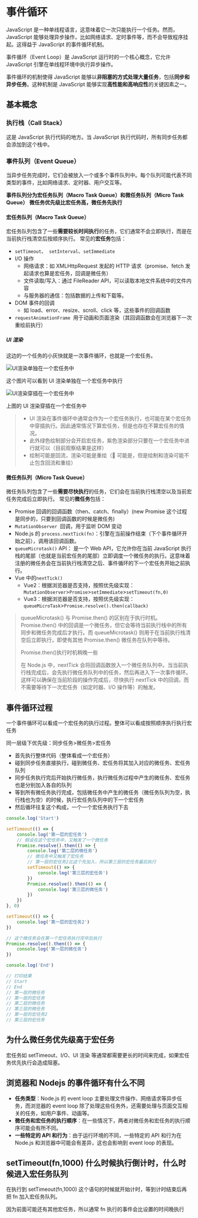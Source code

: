 # 事件循环

JavaScript 是一种单线程语言，这意味着它一次只能执行一个任务。然而，JavaScript 能够处理异步操作，比如网络请求、定时事件等，而不会导致程序挂起。这得益于 JavaScript 的事件循环机制。

事件循环（Event Loop）是 JavaScript 运行时的一个核心概念，它允许 JavaScript 引擎在单线程环境中执行异步操作。

事件循环的机制使得 JavaScript 能够以**非阻塞的方式处理大量任务**，包括**同步和异步任务**。这种机制是 JavaScript 能够实现**高性能和高响应性**的关键因素之一。

## 基本概念

### 执行栈（Call Stack）

这是 JavaScript 执行代码的地方。当 JavaScript 执行代码时，所有同步任务都会添加到这个栈中。

### 事件队列（Event Queue）

当异步任务完成时，它们会被放入一个或多个事件队列中。每个队列可能代表不同类型的事件，比如网络请求、定时器、用户交互等。

**事件队列分为宏任务队列（Macro Task Queue）和微任务队列（Micro Task Queue）**
**微任务优先级比宏任务高，微任务先执行**

#### 宏任务队列（Macro Task Queue）

宏任务队列包含了一些**需要较长时间执行**的任务，它们通常不会立即执行，而是在当前执行栈清空后按顺序执行。
常见的**宏任务**包括：

-   `setTimeout`、` setInterval`、`setImmediate`
-   I/O 操作
    -   网络请求：如 XMLHttpRequest 发起的 HTTP 请求（promise、fetch 发起请求也算是宏任务，回调是微任务）
    -   文件读取/写入：通过 FileReader API，可以读取本地文件系统中的文件内容
    -   与服务器的通信：包括数据的上传和下载等。
-   DOM 事件的回调
    -   如 load、error、resize、scroll、click 等，这些事件的回调函数
-   `requestAnimationFrame`  用于动画和页面渲染（其回调函数会在浏览器下一次重绘前执行）

##### UI 渲染

这边的一个任务的小灰快就是一次事件循环，也就是一个宏任务。

![UI渲染单独在一个宏任务中](assets/event-loop/image.png)

这个图片可以看到 UI 渲染单独在一个宏任务中执行

![UI渲染穿插在一个宏任务中](assets/event-loop/image-1.png)

上图的 UI 渲染穿插在一个宏任务中

> -   UI 渲染在事件循环中通常会作为一个宏任务执行，也可能在某个宏任务中穿插执行。因此通常情况下算宏任务，但是也存在不算宏任务的情况。
> -   此外绿色绘制部分会开启宏任务，紫色渲染部分只要在一个宏任务中进行就可以（目前观察结果是这样）
> -   绘制可能是回流，渲染可能是重绘（🤔 可能是，但是绘制和渲染可能不止包含回流和重绘）

#### 微任务队列（Micro Task Queue）

微任务队列包含了一些**需要尽快执行**的任务，它们会在当前执行栈清空以及当前宏任务完成后立即执行。
常见的**微任务**包括：

-   Promise 回调的回调函数（then、catch、finally）(new Promise 这个过程是同步的，只要到回调函数的时候是微任务)
-   `MutationObserver`  回调，用于监听 DOM 变动
-   Node.js 的 `process.nextTick(fn)`：引擎在当前操作结束（下个事件循环开始之前），调用该回调函数。
-   `queueMicrotask()` API： 是一个 Web API，它允许你在当前 JavaScript 执行栈的尾部（也就是当前宏任务的尾部）立即调度一个微任务的执行。这意味着注册的微任务会在当前执行栈清空之后、事件循环的下一个宏任务开始之前执行。
-   Vue 中的`nextTick()`
    -   Vue2：根据浏览器是否支持，按照优先级实现：`MutationObserver`>`Promise`>`setImmediate`>`setTimeout(fn,0)`
    -   Vue3：根据浏览器是否支持，按照优先级实现：`queueMicroTask`>`Promise.resolve().then(callback)`

> queueMicrotask() 与 Promise.then() 的区别在于执行时机。Promise.then() 中的回调是一个微任务，但它会等待当前执行栈中的所有同步和微任务完成后才执行。而 queueMicrotask() 则用于在当前执行栈清空后立即执行，即使有其他 Promise.then() 微任务在队列中等待。
>
> Promise.then()执行时机稍晚一些
>
> 在 Node.js 中，nextTick 会将回调函数放入一个微任务队列中。当当前执行栈完成后，会先执行微任务队列中的任务，然后再进入下一次事件循环。这样可以确保在当前阶段的操作完成后，尽快执行 nextTick 中的回调，而不需要等待下一次宏任务（如定时器、I/O 操作等）的触发。

## 事件循环过程

一个事件循环可以看成一个宏任务的执行过程。整体可以看成按照顺序执行执行宏任务

同一层级下优先级：同步任务>微任务>宏任务

-   首先执行整体代码（整体看成一个宏任务）
-   碰到同步任务直接执行，碰到微任务、宏任务将其加入对应的微任务、宏任务队列
-   同步任务执行完后开始执行微任务，执行微任务过程中产生的微任务、宏任务也是分别加入各自的队列
-   等到所有微任务执行完成，包括微任务中产生的微任务（微任务队列为空，执行栈也为空）的时候，执行宏任务队列中的下一个宏任务
-   然后循环往复这个构成，一个一个宏任务执行下去

```js
console.log('Start')

setTimeout(() => {
    console.log('第一层的宏任务')
    // 假设在这个宏任务中，又触发了一个微任务
    Promise.resolve().then(() => {
        console.log('第二层的微任务')
        // 微任务中又触发了宏任务
        // 第一层的宏任务2比这个先加入，所以第三层的宏任务最后执行
        setTimeout(() => {
            console.log('第三层的宏任务')
        })
        Promise.resolve().then(() => {
            console.log('第三层的微任务')
        })
    })
}, 0)

setTimeout(() => {
    console.log('第一层的宏任务2')
})

// 这个微任务会在第一个宏任务执行完毕后执行
Promise.resolve().then(() => {
    console.log('第一层的微任务')
})

console.log('End')

// 打印结果
// Start
// End
// 第一层的微任务
// 第一层的宏任务
// 第二层的微任务
// 第三层的微任务
// 第一层的宏任务2
// 第三层的宏任务
```

## 为什么微任务优先级高于宏任务

宏任务如 setTimeout、I/O、UI 渲染 等通常都需要更长的时间来完成，如果宏任务优先执行会造成阻塞。

## 浏览器和 Nodejs 的事件循环有什么不同

-   **任务类型**：Node.js 的 event loop 主要处理文件操作、网络请求等异步任务，而浏览器的 event loop 除了处理这些任务外，还需要处理与页面交互相关的任务，如用户事件、动画等。
-   **微任务和宏任务的执行顺序**：在一些情况下，两者对微任务和宏任务的执行顺序可能会有所不同。
-   **一些特定的 API 和行为**：由于运行环境的不同，一些特定的 API 和行为在 Node.js 和浏览器中可能会有差异，这也会影响到 event loop 的表现。

## setTimeout(fn,1000) 什么时候执行倒计时，什么时候进入宏任务队列

在执行到 setTimeout(fn,1000) 这个语句的时候就开始计时，等到计时结束后再把 fn 加入宏任务队列。

因为前面可能还有其他宏任务，所以通常 fn 执行的事件会比设置的时间晚执行
